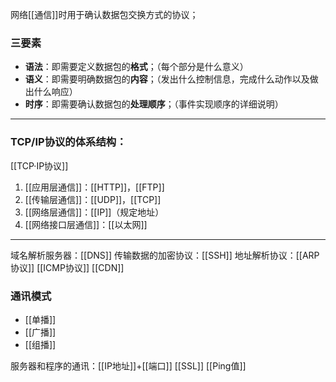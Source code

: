 网络[[通信]]时用于确认数据包交换方式的协议；
### 三要素
- **语法**：即需要定义数据包的**格式**；（每个部分是什么意义）
- **语义**：即需要明确数据包的**内容**；（发出什么控制信息，完成什么动作以及做出什么响应）
- **时序**：即需要确认数据包的**处理顺序**；（事件实现顺序的详细说明）
***
### TCP/IP协议的体系结构：
[[TCP·IP协议]]
1. [[应用层通信]]：[[HTTP]]，[[FTP]]
2. [[传输层通信]]：[[UDP]]，[[TCP]]
3. [[网络层通信]]：[[IP]]（规定地址）
4. [[网络接口层通信]]：[[以太网]]
***
域名解析服务器：[[DNS]]
传输数据的加密协议：[[SSH]]
地址解析协议：[[ARP协议]]
[[ICMP协议]]
[[CDN]]

### 通讯模式
- [[单播]]
- [[广播]]
- [[组播]]

服务器和程序的通讯：[[IP地址]]+[[端口]]
[[SSL]]
[[Ping值]]


